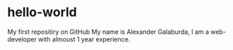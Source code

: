 # hello-world
My first repositiry on GitHub
My name is Alexander Galaburda, I am a web-developer with almoust 1 year experience.
